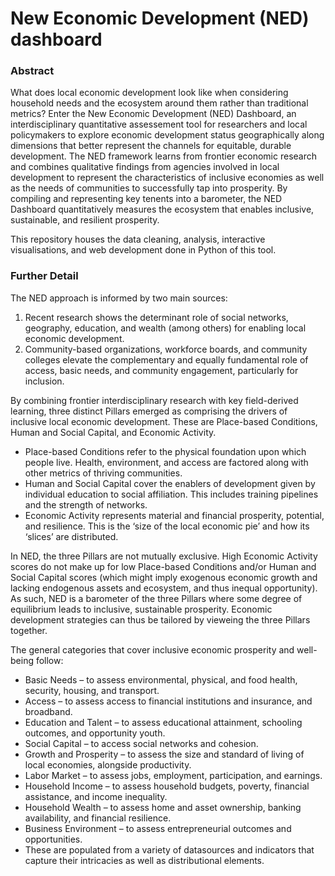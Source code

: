 # New Economic Development (NED) dashboard
### Abstract
What does local economic development look like when considering household needs and the ecosystem around them rather than traditional metrics? Enter the New Economic Development (NED) Dashboard, an interdisciplinary quantitative assessement tool for researchers and local policymakers to explore economic development status geographically along dimensions that better represent the channels for equitable, durable development. The NED framework learns from frontier economic research and combines qualitative findings from agencies involved in local development to represent the characteristics of inclusive economies as well as the needs of communities to successfully tap into prosperity. By compiling and representing key tenents into a barometer, the NED Dashboard quantitatively measures the ecosystem that enables inclusive, sustainable, and resilient prosperity.

This repository houses the data cleaning, analysis, interactive visualisations, and web development done in Python of this tool.


### Further Detail
The NED approach is informed by two main sources:

1. Recent research shows the determinant role of social networks, geography, education, and wealth (among others) for enabling local economic development.
2. Community-based organizations, workforce boards, and community colleges elevate the complementary and equally fundamental role of access, basic needs, and community engagement, particularly for inclusion.

By combining frontier interdisciplinary research with key field-derived learning, three distinct Pillars emerged as comprising the drivers of inclusive local economic development. These are Place-based Conditions, Human and Social Capital, and Economic Activity.

* Place-based Conditions refer to the physical foundation upon which people live. Health, environment, and access are factored along with other metrics of thriving communities.
* Human and Social Capital cover the enablers of development given by individual education to social affiliation. This includes training pipelines and the strength of networks.
* Economic Activity represents material and financial prosperity, potential, and resilience. This is the ‘size of the local economic pie’ and how its ‘slices’ are distributed.

In NED, the three Pillars are not mutually exclusive. High Economic Activity scores do not make up for low Place-based Conditions and/or Human and Social Capital scores (which might imply exogenous economic growth and lacking endogenous assets and ecosystem, and thus inequal opportunity). As such, NED is a barometer of the three Pillars where some degree of equilibrium leads to inclusive, sustainable prosperity. Economic development strategies can thus be tailored by vieweing the three Pillars together.

The general categories that cover inclusive economic prosperity and well-being follow:

* Basic Needs – to assess environmental, physical, and food health, security, housing, and transport.
* Access – to assess access to financial institutions and insurance, and broadband.
* Education and Talent – to assess educational attainment, schooling outcomes, and opportunity youth.
* Social Capital – to access social networks and cohesion.
* Growth and Prosperity – to assess the size and standard of living of local economies, alongside productivity.
* Labor Market – to assess jobs, employment, participation, and earnings.
* Household Income – to assess household budgets, poverty, financial assistance, and income inequality.
* Household Wealth – to assess home and asset ownership, banking availability, and financial resilience.
* Business Environment – to assess entrepreneurial outcomes and opportunities.
* These are populated from a variety of datasources and indicators that capture their intricacies as well as distributional elements.

